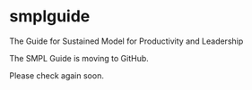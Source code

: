 # smplguide
The Guide for Sustained Model for Productivity and Leadership

The SMPL Guide is moving to GitHub. 

Please check again soon.

